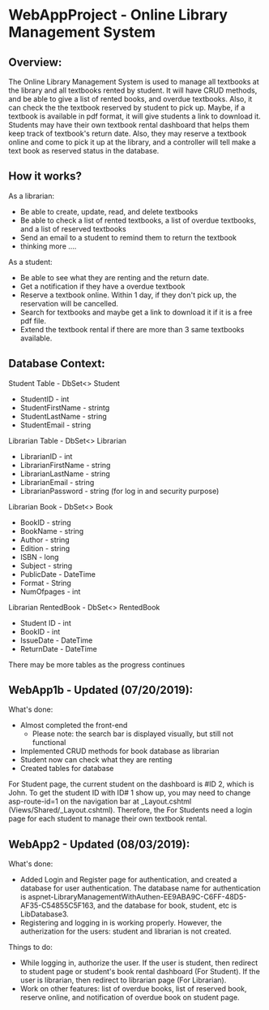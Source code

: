 # WebAppProject - Online Library Management System

## Overview:
The Online Library Management System is used to manage all textbooks at the library and all textbooks rented by student. It will have CRUD methods, and be able to give a list of rented books, and overdue textbooks. Also, it can check the the textbook reserved by student to pick up. Maybe, if a textbook is available in pdf format, it will give students a link to download it.
Students may have their own textbook rental dashboard that helps them keep track of textbook's return date. Also, they may reserve a textbook online and come to pick it up at the library, and a controller will tell make a text book as reserved status in the database.

## How it works?
As a librarian:
  * Be able to create, update, read, and delete textbooks
  * Be able to check a list of rented textbooks, a list of overdue textbooks, and a list of reserved textbooks
  * Send an email to a student to remind them to return the textbook
  * thinking more ....

As a student:
  * Be able to see what they are renting and the return date.
  * Get a notification if they have a overdue textbook
  * Reserve a textbook online. Within 1 day, if they don't pick up, the reservation will be cancelled.
  * Search for textbooks and maybe get a link to download it if it is a free pdf file.
  * Extend the textbook rental if there are more than 3 same textbooks available.
  
## Database Context:
Student Table - DbSet<> Student
  * StudentID - int
  * StudentFirstName - strintg
  * StudentLastName - string
  * StudentEmail - string
  
Librarian Table - DbSet<> Librarian
  * LibrarianID - int
  * LibrarianFirstName - string
  * LibrarianLastName - string
  * LibrarianEmail - string
  * LibrarianPassword - string (for log in and security purpose)
  
Librarian Book - DbSet<> Book
  * BookID - string
  * BookName - string
  * Author - string
  * Edition - string
  * ISBN - long
  * Subject - string
  * PublicDate - DateTime
  * Format - String
  * NumOfpages - int
  
 Librarian RentedBook - DbSet<> RentedBook
  * Student ID - int
  * BookID - int
  * IssueDate - DateTime
  * ReturnDate - DateTime
  
  There may be more tables as the progress continues
  
  ## WebApp1b - Updated (07/20/2019):
  What's done:
  * Almost completed the front-end
    * Please note: the search bar is displayed visually, but still not functional
  * Implemented CRUD methods for book database as librarian
  * Student now can check what they are renting
  * Created tables for database
  
  For Student page, the current student on the dashboard is #ID 2, which is John. To get the student ID with ID# 1 show up, you may need to change asp-route-id=1 on the navigation bar at _Layout.cshtml (Views/Shared/_Layout.cshtml).
Therefore, the For Students need a login page for each student to manage their own textbook rental.
  
  ## WebApp2 - Updated (08/03/2019):
  What's done:
  * Added Login and Register page for authentication, and created a database for user authentication. The database name for authentication is aspnet-LibraryManagementWithAuthen-EE9ABA9C-C6FF-48D5-AF35-C54855C5F163, and the database for book, student, etc is LibDatabase3.
  * Registering and logging in is working properly. However, the autherization for the users: student and librarian is not created.
  
  Things to do:
  * While logging in, authorize the user. If the user is student, then redirect to student page or student's book rental dashboard (For Student). If the user is librarian, then redirect to librarian page (For Librarian).
  * Work on other features: list of overdue books, list of reserved book, reserve online, and notification of overdue book on student page.
  
    
